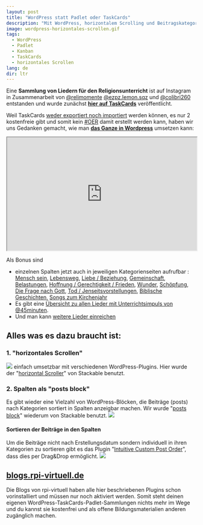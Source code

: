 ```yaml
---
layout: post
title: "WordPress statt Padlet oder TaskCards"
description: "Mit WordPress, horizontalem Scrolling und Beitragskategorien Sammlungen im Kanban-Style erstellen"
image: wordpress-horizontales-scrollen.gif
tags: 
  - WordPress
  - Padlet
  - Kanban
  - TaskCards
  - horizontales Scrollen
lang: de
dir: ltr
---
```




Eine **Sammlung von Liedern für den Religionsunterricht** ist auf Instagram in Zusammenarbeit von [@relimomente](https://www.instagram.com/relimomente/) [@ezpz.lemon.sqz](https://www.instagram.com/ezpz.lemon.sqz) und [@colibri260](https://www.instagram.com/colibri260) entstanden und wurde zunächst **[hier auf TaskCards](https://www.taskcards.de/#/board/16af7347-ec26-468e-a093-34549dd2dae3/view)** veröffentlicht.

Weil TaskCards  [weder exportiert noch importiert](https://twitter.com/TaskCards_/status/1678706884323205122) werden können, es nur 2 kostenfreie gibt und somit kein [#OER](https://open-educational-resources.de/5rs-auf-deutsch/) damit erstellt werden kann, haben wir uns Gedanken gemacht, wie man **[das Ganze in Wordpress](https://blogs.rpi-virtuell.de/rulieder)** umsetzen kann: 

<iframe
  src="https://blogs.rpi-virtuell.de/rulieder"
  style="width:100%; height:300px;"
></iframe>

Als Bonus sind 
+ einzelnen Spalten jetzt auch in jeweiligen Kategorienseiten aufrufbar : 
[Mensch sein](https://blogs.rpi-virtuell.de/rulieder/category/mensch-sein/), [Lebensweg](https://blogs.rpi-virtuell.de/rulieder/category/lebensweg/), [Liebe / Beziehung](https://blogs.rpi-virtuell.de/rulieder/category/liebe-beziehung/), [Gemeinschaft](https://blogs.rpi-virtuell.de/rulieder/category/gemeinschaft/), [Belastungen](https://blogs.rpi-virtuell.de/rulieder/category/belastungen/), [Hoffnung / Gerechtigkeit / Frieden](https://blogs.rpi-virtuell.de/rulieder/category/hoffnung-gerechtigkeit-frieden/), [Wunder](https://blogs.rpi-virtuell.de/rulieder/category/wunder/), [Schöpfung](https://blogs.rpi-virtuell.de/rulieder/category/schoepfung/), [Die Frage nach Gott](https://blogs.rpi-virtuell.de/rulieder/category/die-frage-nach-gott/), [Tod / Jenseitsvorstellungen](https://blogs.rpi-virtuell.de/rulieder/category/tod-jenseits/), [Biblische Geschichten](https://blogs.rpi-virtuell.de/rulieder/category/biblische-geschichten/), [Songs zum Kirchenjahr](https://blogs.rpi-virtuell.de/rulieder/category/songs-zum-kirchenjahr/)
+ Es gibt eine [Übersicht zu allen Lieder mit Unterrichtsimpuls von @45minuten](https://blogs.rpi-virtuell.de/rulieder/tag/45minuten/).
+ Und man kann [weitere Lieder einreichen](https://blogs.rpi-virtuell.de/rulieder/beitrag-einreichen/)

## Alles was es dazu braucht ist:
### 1. "horizontales Scrollen"
![](https://i.imgur.com/UYuzsoM.gif)
einfach umsetzbar mit verschiedenen WordPress-Plugins. 
Hier wurde der "[horizontal Scroller](https://docs.wpstackable.com/article/502-how-to-use-the-horizontal-scroller)" von Stackable benutzt.


### 2. Spalten als "posts block"
Es gibt wieder eine Vielzahl von WordPress-Blöcken, die Beiträge (posts) nach Kategorien sortiert in Spalten anzeigbar machen. Wir wurde "[posts block](https://docs.wpstackable.com/article/492-how-to-use-the-posts-block)" wiederum von Stackable benutzt.
![](https://i.imgur.com/XVaNq5s.png)


#### Sortieren der Beiträge in den Spalten
Um die Beiträge nicht nach Erstellungsdatum sondern individuell in ihren Kategorien zu sortieren gibt es das Plugin "[Intuitive Custom Post Order](https://de.wordpress.org/plugins/intuitive-custom-post-order/)", dass dies per Drag&Drop ermöglicht. 
![](https://hackmd.io/_uploads/BJ9ODMTc2.png)



## [blogs.rpi-virtuell.de](https://blogs.rpi-virtuell.de)
Die Blogs von rpi-virtuell haben alle hier beschriebenen Plugins schon vorinstalliert und müssen nur noch aktiviert werden. Somit steht deinen eigenen WordPress-TaskCards-Padlet-Sammlungen nichts mehr im Wege und du kannst sie kostenfrei und als offene Bildungsmaterialien anderen zugänglich machen.
